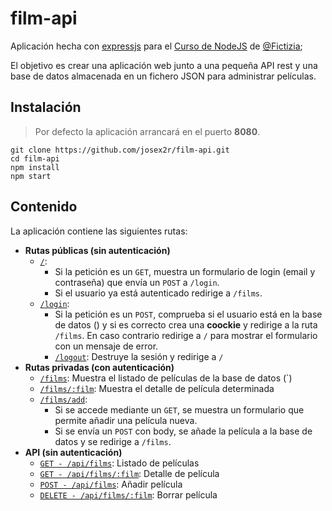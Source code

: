# film-api

Aplicación hecha con [expressjs](http://expressjs.com/) para el [Curso de NodeJS](https://github.com/Fictizia/Curso-Node.js-para-desarrolladores-Front-end_ed5) de [@Fictizia](https://github.com/Fictizia);

El objetivo es crear una aplicación web junto a una pequeña API rest y una base de datos almacenada en un fichero JSON para administrar películas.

## Instalación

> Por defecto la aplicación arrancará en el puerto **8080**.

```
git clone https://github.com/josex2r/film-api.git
cd film-api
npm install
npm start
```

## Contenido

La aplicación contiene las siguientes rutas:

- **Rutas públicas (sin autenticación)**
  - [`/`](routes/index.js):
    - Si la petición es un `GET`, muestra un formulario de login (email y contraseña) que envía un `POST` a `/login`.
    - Si el usuario ya está autenticado redirige a `/films`.
  - [`/login`](routes/login.js):
    - Si la petición es un `POST`, comprueba si el usuario está en la base de datos ([](db/db.json)) y si es correcto crea una **coockie** y redirige a la ruta `/films`.
      En caso contrario redirige a `/` para mostrar el formulario con un mensaje de error.
    - [`/logout`](routes/login.js): Destruye la sesión y redirige a `/`
- **Rutas privadas (con autenticación)**
  - [`/films`](routes/films.js): Muestra el listado de películas de la base de datos ([](db/db.json)`)
  - [`/films/:film`](routes/films.js): Muestra el detalle de película determinada
  - [`/films/add`](routes/films.js):
    - Si se accede mediante un `GET`, se muestra un formulario que permite añadir una película nueva.
    - Si se envía un `POST` con body, se añade la película a la base de datos y se redirige a `/films`.
- **API (sin autenticación)**
  - [`GET - /api/films`](routes/api/films.js): Listado de películas
  - [`GET - /api/films/:film`](routes/api/films.js): Detalle de película
  - [`POST - /api/films`](routes/api/films.js): Añadir película
  - [`DELETE - /api/films/:film`](routes/api/films.js): Borrar película